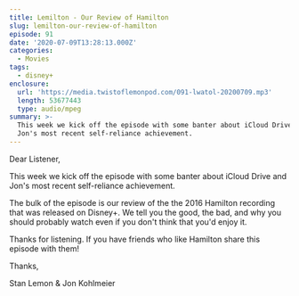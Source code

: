 ```yaml
---
title: Lemilton - Our Review of Hamilton
slug: lemilton-our-review-of-hamilton
episode: 91
date: '2020-07-09T13:28:13.000Z'
categories:
  - Movies
tags:
  - disney+
enclosure:
  url: 'https://media.twistoflemonpod.com/091-lwatol-20200709.mp3'
  length: 53677443
  type: audio/mpeg
summary: >-
  This week we kick off the episode with some banter about iCloud Drive and
  Jon's most recent self-reliance achievement.
---
```


Dear Listener,

This week we kick off the episode with some banter about iCloud Drive and Jon's most recent self-reliance achievement.

The bulk of the episode is our review of the the 2016 Hamilton recording that was released on Disney+. We tell you the good, the bad, and why you should probably watch even if you don't think that you'd enjoy it.

Thanks for listening. If you have friends who like Hamilton share this episode with them!

Thanks,

Stan Lemon & Jon Kohlmeier
